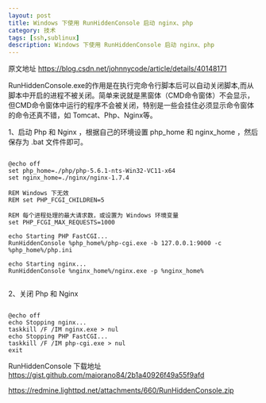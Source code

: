 ```yaml
---
layout: post
title: Windows 下使用 RunHiddenConsole 启动 nginx、php
category: 技术
tags: [ssh,sublinux]
description: Windows 下使用 RunHiddenConsole 启动 nginx、php
--- 
```



原文地址 https://blog.csdn.net/johnnycode/article/details/40148171

RunHiddenConsole.exe的作用是在执行完命令行脚本后可以自动关闭脚本,而从脚本中开启的进程不被关闭。简单来说就是黑窗体（CMD命令窗体）不会显示，但CMD命令窗体中运行的程序不会被关闭，特别是一些会挂住必须显示命令窗体的命令还真不错，如 Tomcat、Php、Nginx等。
 


1、启动 Php 和 Nginx ，根据自己的环境设置 php_home 和 nginx_home ，然后保存为 .bat 文件件即可。

```

@echo off
set php_home=./php/php-5.6.1-nts-Win32-VC11-x64
set nginx_home=./nginx/nginx-1.7.4

REM Windows 下无效
REM set PHP_FCGI_CHILDREN=5

REM 每个进程处理的最大请求数，或设置为 Windows 环境变量
set PHP_FCGI_MAX_REQUESTS=1000

echo Starting PHP FastCGI...
RunHiddenConsole %php_home%/php-cgi.exe -b 127.0.0.1:9000 -c %php_home%/php.ini
 
echo Starting nginx...
RunHiddenConsole %nginx_home%/nginx.exe -p %nginx_home% 
 

```


2、关闭 Php 和 Nginx

```

@echo off
echo Stopping nginx...  
taskkill /F /IM nginx.exe > nul
echo Stopping PHP FastCGI...
taskkill /F /IM php-cgi.exe > nul
exit

```

RunHiddenConsole 下载地址 https://gist.github.com/maiorano84/2b1a40926f49a55f9afd

https://redmine.lighttpd.net/attachments/660/RunHiddenConsole.zip